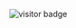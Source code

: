 <!-- ### Hi there 👋 -->

<!--
**p-t-a-p-1/p-t-a-p-1** is a ✨ _special_ ✨ repository because its `README.md` (this file) appears on your GitHub profile.

Here are some ideas to get you started:

- 🔭 I’m currently working on ...
- 🌱 I’m currently learning ...
- 👯 I’m looking to collaborate on ...
- 🤔 I’m looking for help with ...
- 💬 Ask me about ...
- 📫 How to reach me: ...
- 😄 Pronouns: ...
- ⚡ Fun fact: ...
-->
![visitor badge](https://komarev.com/ghpvc/?username=p-t-a-p-1&color=1417C9&style=for-the-badge)


